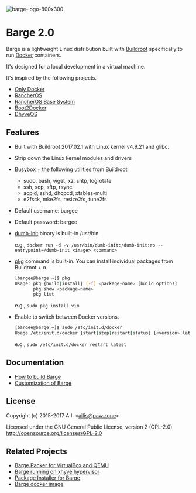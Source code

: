 ![barge-logo-800x300](https://cloud.githubusercontent.com/assets/10327896/18331486/2ffa9ec0-7514-11e6-9e2a-be3d69a092bc.png)

# Barge 2.0

Barge is a lightweight Linux distribution built with [Buildroot](http://buildroot.uclibc.org/) specifically to run [Docker](https://www.docker.com/) containers.

It's designed for a local development in a virtual machine.

It's inspired by the following projects.

- [Only Docker](https://github.com/ibuildthecloud/only-docker)
- [RancherOS](https://github.com/rancherio/os)
- [RancherOS Base System](https://github.com/rancher/os-base)
- [Boot2Docker](https://github.com/boot2docker/boot2docker)
- [DhyveOS](https://github.com/nlf/dhyve-os)

## Features

- Built with Buildroot 2017.02.1 with Linux kernel v4.9.21 and glibc.
- Strip down the Linux kernel modules and drivers
- Busybox + the following utilities from Buildroot
	- sudo, bash, wget, xz, sntp, logrotate
	- ssh, scp, sftp, rsync
	- acpid, sshd, dhcpcd, xtables-multi
	- e2fsck, mke2fs, resize2fs, tune2fs
- Default username: bargee
- Default password: bargee
- [dumb-init](https://github.com/Yelp/dumb-init) binary is built-in /usr/bin.

	e.g., `docker run -d -v /usr/bin/dumb-init:/dumb-init:ro --entrypoint=/dumb-init <image> <command>`

- [pkg](https://github.com/bargees/barge-pkg) command is built-in. You can install individual packages from Buildroot + &alpha;.

	```bash
	[bargee@barge ~]$ pkg
	Usage: pkg {build|install} [-f] <package-name> [build options]
	       pkg show <package-name>
	       pkg list
	```

	e.g., `sudo pkg install vim`

- Enable to switch between Docker versions.

	```bash
	[bargee@barge ~]$ sudo /etc/init.d/docker
	Usage /etc/init.d/docker {start|stop|restart|status} [<version>|latest|default]
	```

	e.g., `sudo /etc/init.d/docker restart latest`

## Documentation

- [How to build Barge](./docs/build.md)
- [Customization of Barge](./docs/customization.md)

## License

Copyright (c) 2015-2017 A.I. &lt;ailis@paw.zone&gt;

Licensed under the GNU General Public License, version 2 (GPL-2.0)  
http://opensource.org/licenses/GPL-2.0

## Related Projects

- [Barge Packer for VirtualBox and QEMU](https://github.com/bargees/barge-packer)
- [Barge running on xhyve hypervisor](https://github.com/bargees/barge-xhyve)
- [Package Installer for Barge](https://github.com/bargees/barge-pkg)
- [Barge docker image](https://github.com/bargees/barge-docker-image)
